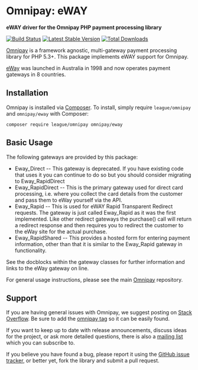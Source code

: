 # Omnipay: eWAY

**eWAY driver for the Omnipay PHP payment processing library**

[![Build Status](https://travis-ci.org/thephpleague/omnipay-eway.png?branch=master)](https://travis-ci.org/thephpleague/omnipay-eway)
[![Latest Stable Version](https://poser.pugx.org/omnipay/eway/version.png)](https://packagist.org/packages/omnipay/eway)
[![Total Downloads](https://poser.pugx.org/omnipay/eway/d/total.png)](https://packagist.org/packages/omnipay/eway)

[Omnipay](https://github.com/thephpleague/omnipay) is a framework agnostic, multi-gateway payment
processing library for PHP 5.3+. This package implements eWAY support for Omnipay.

[eWay](https://eway.io/about-eway) was launched in Australia in 1998 and now operates payment gateways
in 8 countries.

## Installation

Omnipay is installed via [Composer](http://getcomposer.org/). To install, simply require `league/omnipay` and `omnipay/eway` with Composer:

```
composer require league/omnipay omnipay/eway

```

## Basic Usage

The following gateways are provided by this package:

* Eway_Direct -- This gateway is deprecated.  If you have existing code that uses it you can continue
  to do so but you should consider migrating to Eway_RapidDirect
* Eway_RapidDirect -- This is the primary gateway used for direct card processing, i.e. where you collect the
  card details from the customer and pass them to eWay yourself via the API.
* Eway_Rapid --  This is used for eWAY Rapid Transparent Redirect requests.  The gateway is just
  called Eway_Rapid as it was the first implemented.  Like other redirect gateways the purchase() call
  will return a redirect response and then requires you to redirect the customer to the eWay site for
  the actual purchase.
* Eway_RapidShared -- This provides a hosted form for entering payment information, other than that
  it is similar to the Eway_Rapid gateway in functionality.

See the docblocks within the gateway classes for further information and links to the eWay gateway on
line.

For general usage instructions, please see the main [Omnipay](https://github.com/thephpleague/omnipay)
repository.

## Support

If you are having general issues with Omnipay, we suggest posting on
[Stack Overflow](http://stackoverflow.com/). Be sure to add the
[omnipay tag](http://stackoverflow.com/questions/tagged/omnipay) so it can be easily found.

If you want to keep up to date with release announcements, discuss ideas for the project,
or ask more detailed questions, there is also a [mailing list](https://groups.google.com/forum/#!forum/omnipay) which
you can subscribe to.

If you believe you have found a bug, please report it using the [GitHub issue tracker](https://github.com/thephpleague/omnipay-eway/issues),
or better yet, fork the library and submit a pull request.
